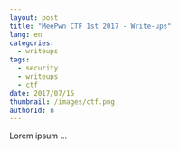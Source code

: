 ```yaml
---
layout: post
title: "MeePwn CTF 1st 2017 - Write-ups"
lang: en
categories:
  - writeups
tags:
  - security
  - writeups
  - ctf
date: 2017/07/15
thumbnail: /images/ctf.png
authorId: n
---
```

Lorem ipsum ...
